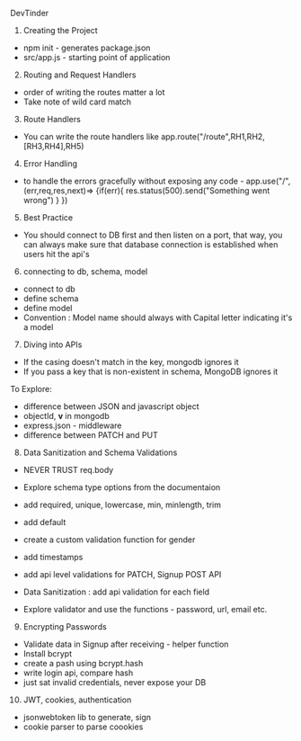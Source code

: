 DevTinder

1. Creating the Project

- npm init - generates package.json
- src/app.js - starting point of application

2. Routing and Request Handlers

- order of writing the routes matter a lot
- Take note of wild card match

3. Route Handlers

- You can write the route handlers like app.route("/route",RH1,RH2,[RH3,RH4],RH5)

4. Error Handling

- to handle the errors gracefully without exposing any code -
  app.use("/",(err,req,res,next)=>
  {if(err){
  res.status(500).send("Something went wrong")
  }
  })

5. Best Practice

- You should connect to DB first and then listen on a port, that way, you can always make sure that database connection is established when users hit the api's

6. connecting to db, schema, model

- connect to db
- define schema
- define model
- Convention : Model name should always with Capital letter indicating it's a model

7. Diving into APIs

- If the casing doesn't match in the key, mongodb ignores it
- If you pass a key that is non-existent in schema, MongoDB ignores it

To Explore:

- difference between JSON and javascript object
- objectId, **v** in mongodb
- express.json - middleware
- difference between PATCH and PUT

8. Data Sanitization and Schema Validations

- NEVER TRUST req.body

- Explore schema type options from the documentaion
- add required, unique, lowercase, min, minlength, trim
- add default
- create a custom validation function for gender
- add timestamps
- add api level validations for PATCH, Signup POST API
- Data Sanitization : add api validation for each field
- Explore validator and use the functions - password, url, email etc.

9. Encrypting Passwords

- Validate data in Signup after receiving - helper function
- Install bcrypt
- create a pash using bcrypt.hash
- write login api, compare hash
- just sat invalid credentials, never expose your DB

10. JWT, cookies, authentication

- jsonwebtoken lib to generate, sign
- cookie parser to parse coookies


